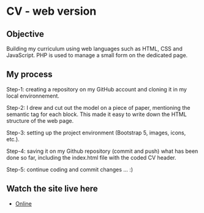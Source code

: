# CV - web version


## Objective
Building my curriculum using web languages such as HTML, CSS and JavaScript. PHP is used to manage a small form on the dedicated page.

## My process

Step-1: creating a repository on my GitHub account and cloning it in my local environnement. 

Step-2: I drew and cut out the model on a piece of paper, mentioning the semantic tag for each block. This made it easy to write down the HTML structure of the web page.

Step-3: setting up the project environment (Bootstrap 5, images, icons, etc.). 

Step-4: saving it on my Github repository  (commit and push) what has been done so far, including the index.html file with the coded CV header. 

Step-5: continue coding and commit changes ... :)

## Watch the site live here

- [Online](https://sandrinependa.github.io/cv-online-nov2024/) 

